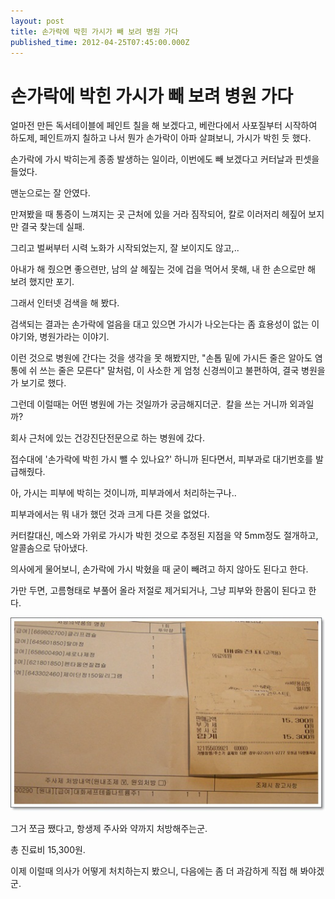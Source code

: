 ```yaml
---
layout: post
title: 손가락에 박힌 가시가 빼 보려 병원 가다 
published_time: 2012-04-25T07:45:00.000Z
---
```


# 손가락에 박힌 가시가 빼 보려 병원 가다 


얼마전 만든 독서테이블에 페인트 칠을 해 보겠다고, 베란다에서 사포질부터 시작하여 하도제, 페인트까지 칠하고 나서 뭔가 손가락이 아파 살펴보니, 가시가 박힌 듯 했다.

손가락에 가시 박히는게 종종 발생하는 일이라, 이번에도 빼 보겠다고 커터날과 핀셋을 들었다.

맨눈으로는 잘 안였다.

만져봤을 때 통증이 느껴지는 곳 근처에 있을 거라 짐작되어, 칼로 이러저리 헤짚어 보지만 결국 찾는데 실패.

그리고 벌써부터 시력 노화가 시작되었는지, 잘 보이지도 않고,..

아내가 해 줬으면 좋으련만, 남의 살 헤짚는 것에 겁을 먹어서 못해, 내 한 손으로만 해 보려 했지만 포기.

그래서 인터넷 검색을 해 봤다.

검색되는 결과는 손가락에 얼음을 대고 있으면 가시가 나오는다는 좀 효용성이 없는 이야기와, 병원가라는 이야기.

이런 것으로 병원에 간다는 것을 생각을 못 해봤지만, "손톱 밑에 가시든 줄은 알아도 염통에 쉬 쓰는 줄은 모른다" 말처럼, 이 사소한 게 엄청 신경씌이고 불편하여, 결국 병원을 가 보기로 했다.

그런데 이럴때는 어떤 병원에 가는 것일까가 궁금해지더군.  칼을 쓰는 거니까 외과일까?

회사 근처에 있는 건강진단전문으로 하는 병원에 갔다.

접수대에 '손가락에 박힌 가시 뺄 수 있나요?' 하니까 된다면서, 피부과로 대기번호를 발급해줬다.

아, 가시는 피부에 박히는 것이니까, 피부과에서 처리하는구나..

피부과에서는 뭐 내가 했던 것과 크게 다른 것을 없었다.

커터칼대신, 메스와 가위로 가시가 박힌 것으로 추정된 지점을 약 5mm정도 절개하고, 알콜솜으로 닦아냈다.

의사에게 물어보니, 손가락에 가시 박혔을 때 굳이 빼려고 하지 않아도 된다고 한다.

가만 두면, 고름형태로 부풀어 올라 저절로 제거되거나, 그냥 피부와 한몸이 된다고 한다.

![](../pds/201204/25/80/a0109780_4f9728239706a.jpg)

그거 쪼금 쨌다고, 항생제 주사와 약까지 처방해주는군.

총 진료비 15,300원.

이제 이럴때 의사가 어떻게 처치하는지 봤으니, 다음에는 좀 더 과감하게 직접 해 봐야겠군.

